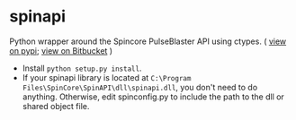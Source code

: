 # spinapi

Python wrapper around the Spincore PulseBlaster API using ctypes.
( 
[view on pypi](https://pypi.python.org/pypi/spinapi/);
[view on Bitbucket](https://github.com/cbillginton/spinapi)
)

   * Install `python setup.py install`.
   * If your spinapi library is located at `C:\Program Files\SpinCore\SpinAPI\dll\spinapi.dll`, you don't need to do anything. Otherwise, edit spinconfig.py to include the path to the dll or shared object file.
